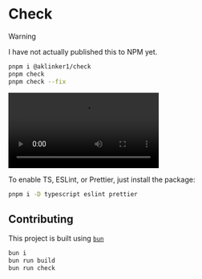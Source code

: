 # Check

> [!WARNING]
> I have not actually published this to NPM yet.

```sh
pnpm i @aklinker1/check
pnpm check
pnpm check --fix
```

![Demo](./.github/assets/demo.mp4)

To enable TS, ESLint, or Prettier, just install the package:

```sh
pnpm i -D typescript eslint prettier
```

## Contributing

This project is built using [`bun`](https://bun.sh)

```sh
bun i
bun run build
bun run check
```
